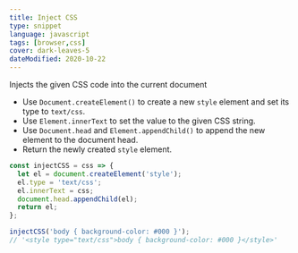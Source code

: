 ```yaml
---
title: Inject CSS
type: snippet
language: javascript
tags: [browser,css]
cover: dark-leaves-5
dateModified: 2020-10-22
---
```


Injects the given CSS code into the current document

- Use `Document.createElement()` to create a new `style` element and set its type to `text/css`.
- Use `Element.innerText` to set the value to the given CSS string.
- Use `Document.head` and `Element.appendChild()` to append the new element to the document head.
- Return the newly created `style` element.

```js
const injectCSS = css => {
  let el = document.createElement('style');
  el.type = 'text/css';
  el.innerText = css;
  document.head.appendChild(el);
  return el;
};

injectCSS('body { background-color: #000 }');
// '<style type="text/css">body { background-color: #000 }</style>'
```
